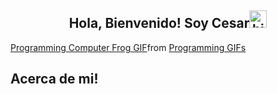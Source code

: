 <section>
  <h1 align="center">Hola, Bienvenido! Soy Cesar<img src="https://user-images.githubusercontent.com/1303154/88677602-1635ba80-d120-11ea-84d8-d263ba5fc3c0.gif" width="28px" alt="hi"></h1>

  <div class="tenor-gif-embed" data-postid="25385487" data-share-method="host" data-aspect-ratio="1.12281" data-width="100%"><a href="https://tenor.com/view/programming-computer-frog-nerd-frog-smart-fog-csharp-gif-25385487">Programming Computer Frog GIF</a>from <a href="https://tenor.com/search/programming-gifs">Programming GIFs</a></div> <script type="text/javascript" async src="https://tenor.com/embed.js"></script>

**Acerca de mi!**
- 
  
</section>
